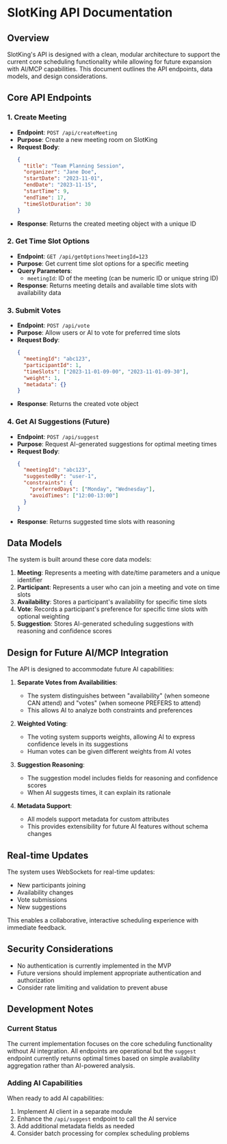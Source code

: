 # SlotKing API Documentation

## Overview

SlotKing's API is designed with a clean, modular architecture to support the current core scheduling functionality while allowing for future expansion with AI/MCP capabilities. This document outlines the API endpoints, data models, and design considerations.

## Core API Endpoints

### 1. Create Meeting
- **Endpoint**: `POST /api/createMeeting`
- **Purpose**: Create a new meeting room on SlotKing
- **Request Body**:
  ```json
  {
    "title": "Team Planning Session",
    "organizer": "Jane Doe",
    "startDate": "2023-11-01",
    "endDate": "2023-11-15",
    "startTime": 9,
    "endTime": 17,
    "timeSlotDuration": 30
  }
  ```
- **Response**: Returns the created meeting object with a unique ID

### 2. Get Time Slot Options
- **Endpoint**: `GET /api/getOptions?meetingId=123`
- **Purpose**: Get current time slot options for a specific meeting
- **Query Parameters**:
  - `meetingId`: ID of the meeting (can be numeric ID or unique string ID)
- **Response**: Returns meeting details and available time slots with availability data

### 3. Submit Votes
- **Endpoint**: `POST /api/vote`
- **Purpose**: Allow users or AI to vote for preferred time slots
- **Request Body**:
  ```json
  {
    "meetingId": "abc123",
    "participantId": 1,
    "timeSlots": ["2023-11-01-09-00", "2023-11-01-09-30"],
    "weight": 1,
    "metadata": {} 
  }
  ```
- **Response**: Returns the created vote object

### 4. Get AI Suggestions (Future)
- **Endpoint**: `POST /api/suggest`
- **Purpose**: Request AI-generated suggestions for optimal meeting times
- **Request Body**:
  ```json
  {
    "meetingId": "abc123",
    "suggestedBy": "user-1",
    "constraints": {
      "preferredDays": ["Monday", "Wednesday"],
      "avoidTimes": ["12:00-13:00"]
    }
  }
  ```
- **Response**: Returns suggested time slots with reasoning

## Data Models

The system is built around these core data models:

1. **Meeting**: Represents a meeting with date/time parameters and a unique identifier
2. **Participant**: Represents a user who can join a meeting and vote on time slots
3. **Availability**: Stores a participant's availability for specific time slots
4. **Vote**: Records a participant's preference for specific time slots with optional weighting
5. **Suggestion**: Stores AI-generated scheduling suggestions with reasoning and confidence scores

## Design for Future AI/MCP Integration

The API is designed to accommodate future AI capabilities:

1. **Separate Votes from Availabilities**:
   - The system distinguishes between "availability" (when someone CAN attend) and "votes" (when someone PREFERS to attend)
   - This allows AI to analyze both constraints and preferences

2. **Weighted Voting**:
   - The voting system supports weights, allowing AI to express confidence levels in its suggestions
   - Human votes can be given different weights from AI votes

3. **Suggestion Reasoning**:
   - The suggestion model includes fields for reasoning and confidence scores
   - When AI suggests times, it can explain its rationale

4. **Metadata Support**:
   - All models support metadata for custom attributes
   - This provides extensibility for future AI features without schema changes

## Real-time Updates

The system uses WebSockets for real-time updates:

- New participants joining
- Availability changes
- Vote submissions
- New suggestions

This enables a collaborative, interactive scheduling experience with immediate feedback.

## Security Considerations

- No authentication is currently implemented in the MVP
- Future versions should implement appropriate authentication and authorization
- Consider rate limiting and validation to prevent abuse

## Development Notes

### Current Status

The current implementation focuses on the core scheduling functionality without AI integration. All endpoints are operational but the `suggest` endpoint currently returns optimal times based on simple availability aggregation rather than AI-powered analysis.

### Adding AI Capabilities

When ready to add AI capabilities:

1. Implement AI client in a separate module
2. Enhance the `/api/suggest` endpoint to call the AI service
3. Add additional metadata fields as needed
4. Consider batch processing for complex scheduling problems
